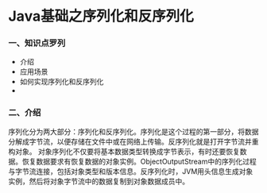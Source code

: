 # Java基础之序列化和反序列化

### 一、知识点罗列

* 介绍
* 应用场景
* 如何实现序列化和反序列化
* 
###  二、介绍    

序列化分为两大部分：序列化和反序列化。序列化是这个过程的第一部分，将数据分解成字节流，以便存储在文件中或在网络上传输。反序列化就是打开字节流并重构对象。    对象序列化不仅要将基本数据类型转换成字节表示，有时还要恢复数据。恢复数据要求有恢复数据的对象实例。ObjectOutputStream中的序列化过程与字节流连接，包括对象类型和版本信息。反序列化时，JVM用头信息生成对象实例，然后将对象字节流中的数据复制到对象数据成员中。

